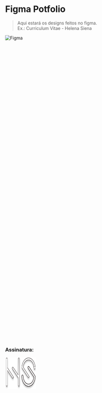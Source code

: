 # Figma Potfolio
>  Aqui estará os designs feitos no figma. <br>
   > Ex.: Curriculum Vitae -  Helena Siena
  <img align="left" alt="Figma" height="1000" width="700" src="https://raw.githubusercontent.com/HelenaSiena/Figma-Potfolio/318093c40162d83e374042392efe0152f11afcbc/Figma%20Projects/CV%20Helena%20Siena.svg">

### Assinatura:
  <img align="center" alt="Figma" height="100" width="100" src="https://raw.githubusercontent.com/HelenaSiena/Figma-Potfolio/318093c40162d83e374042392efe0152f11afcbc/Figma%20Projects/Project%20Lading%20Page%20HS/Logo-HS-footer.svg">

